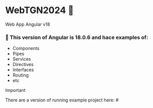 # WebTGN2024 🤟
Web App Angular v18

### :rocket: This version of Angular is 18.0.6 and hace examples of:
- Components
- Pipes
- Services
- Directives
- Interfaces
- Routing
- etc

>[!IMPORTANT]
> There are a version of running example project here: #
